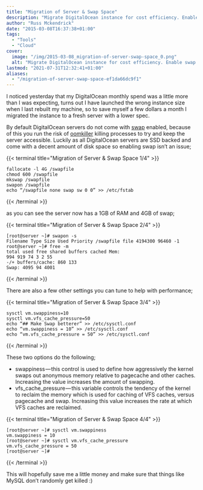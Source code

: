 ```yaml
---
title: "Migration of Server & Swap Space"
description: "Migrate DigitalOcean instance for cost efficiency. Enable swap space to prevent oomkiller issues. Optimize performance with tuned settings."
author: "Russ Mckendrick"
date: "2015-03-08T16:37:38+01:00"
tags:
  - "Tools"
  - "Cloud"
cover:
  image: "/img/2015-03-08_migration-of-server-swap-space_0.png"
  alt: "Migrate DigitalOcean instance for cost efficiency. Enable swap space to prevent oomkiller issues. Optimize performance with tuned settings."
lastmod: "2021-07-31T12:32:41+01:00"
aliases:
  - "/migration-of-server-swap-space-ef1da66dc9f1"
---
```


I noticed yesterday that my DigitalOcean monthly spend was a little more than I was expecting, turns out I have launched the wrong instance size when I last rebuilt my machine, so to save myself a few dollars a month I migrated the instance to a fresh server with a lower spec.

By default DigitalOcean servers do not come with [swap](http://en.wikipedia.org/wiki/Virtual_memory "Swap") enabled, because of this you run the risk of [oomkiller](http://en.wikipedia.org/wiki/Out_of_memory "oomkiller") killing processes to try and keep the server accessible. Luckily as all DigitalOcean servers are SSD backed and come with a decent amount of disk space so enabling swap isn’t an issue;

{{< terminal title="Migration of Server & Swap Space 1/4" >}}
```
fallocate -l 4G /swapfile
chmod 600 /swapfile
mkswap /swapfile
swapon /swapfile
echo “/swapfile none swap sw 0 0” >> /etc/fstab
```
{{< /terminal >}}

as you can see the server now has a 1GB of RAM and 4GB of swap;

{{< terminal title="Migration of Server & Swap Space 2/4" >}}
```
[root@server ~]# swapon -s
Filename Type Size Used Priority /swapfile file 4194300 96460 -1 
root@server ~]# free -m
total used free shared buffers cached Mem: 
994 919 74 3 2 55
-/+ buffers/cache: 860 133
Swap: 4095 94 4001
```
{{< /terminal >}}

There are also a few other settings you can tune to help with performance;

{{< terminal title="Migration of Server & Swap Space 3/4" >}}
```
sysctl vm.swappiness=10
sysctl vm.vfs_cache_pressure=50
echo “## Make Swap betterer” >> /etc/sysctl.conf
echo “vm.swappiness = 10” >> /etc/sysctl.conf
echo “vm.vfs_cache_pressure = 50” >> /etc/sysctl.conf
```
{{< /terminal >}}

These two options do the following;

- swappiness — this control is used to define how aggressively the kernel swaps out anonymous memory relative to pagecache and other caches. Increasing the value increases the amount of swapping.
- vfs_cache_pressure — this variable controls the tendency of the kernel to reclaim the memory which is used for caching of VFS caches, versus pagecache and swap. Increasing this value increases the rate at which VFS caches are reclaimed.

{{< terminal title="Migration of Server & Swap Space 4/4" >}}
```
[root@server ~]# sysctl vm.swappiness
vm.swappiness = 10
[root@server ~]# sysctl vm.vfs_cache_pressure
vm.vfs_cache_pressure = 50
[root@server ~]#
```
{{< /terminal >}}

This will hopefully save me a little money and make sure that things like MySQL don’t randomly get killed :)
